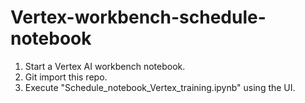 # Vertex-workbench-schedule-notebook

1. Start a Vertex AI workbench notebook.
2. Git import this repo.
3. Execute "Schedule_notebook_Vertex_training.ipynb" using the UI.
